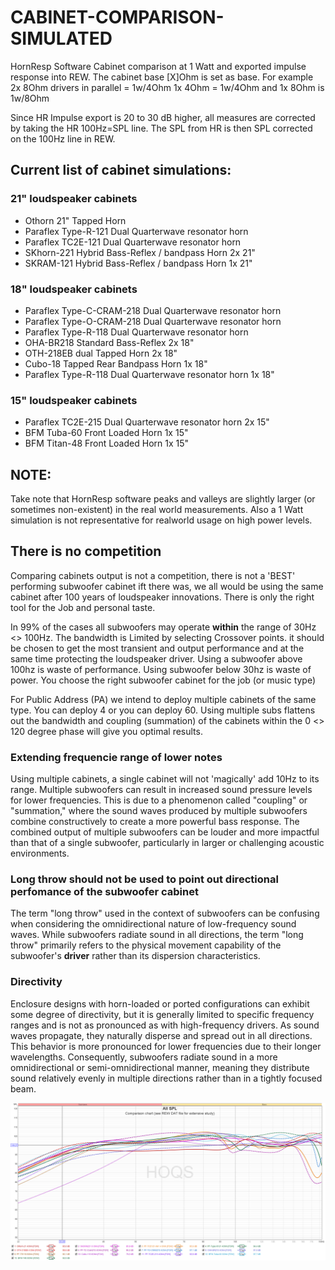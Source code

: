 # CABINET-COMPARISON-SIMULATED
HornResp Software Cabinet comparison at 1 Watt and exported impulse response into REW.
The cabinet base [X]Ohm is set as base. For example 2x 8Ohm drivers in parallel = 1w/4Ohm 1x 4Ohm = 1w/4Ohm and 1x 8Ohm is 1w/8Ohm

Since HR Impulse export is 20 to 30 dB higher, all measures are corrected by taking the HR 100Hz=SPL line. The SPL from HR is then SPL corrected on the 100Hz line in REW.

## Current list of cabinet simulations:

### 21" loudspeaker cabinets
- Othorn 21" Tapped Horn 
- Paraflex Type-R-121 Dual Quarterwave resonator horn
- Paraflex TC2E-121 Dual Quarterwave resonator horn 
- SKhorn-221 Hybrid Bass-Reflex / bandpass Horn 2x 21"
- SKRAM-121 Hybrid Bass-Reflex / bandpass Horn 1x 21"

### 18" loudspeaker cabinets
- Paraflex Type-C-CRAM-218 Dual Quarterwave resonator horn
- Paraflex Type-O-CRAM-218 Dual Quarterwave resonator horn
- Paraflex Type-R-118 Dual Quarterwave resonator horn
- OHA-BR218  Standard Bass-Reflex 2x 18"
- OTH-218EB dual Tapped Horn 2x 18"
- Cubo-18 Tapped Rear Bandpass Horn 1x 18"
- Paraflex Type-R-118  Dual Quarterwave resonator horn 1x 18"

### 15" loudspeaker cabinets
- Paraflex TC2E-215 Dual Quarterwave resonator horn  2x 15"
- BFM Tuba-60 Front Loaded Horn 1x 15"
- BFM Titan-48 Front Loaded Horn 1x 15"



## NOTE:
Take note that HornResp software peaks and valleys are slightly larger (or sometimes non-existent) in the real world measurements. Also a 1 Watt simulation is not representative for realworld usage on high power levels.

## There is no competition
Comparing cabinets output is not a competition, there is not a 'BEST' performing subwoofer cabinet ift there was, we all would be using the same cabinet after 100 years of loudspeaker innovations. There is only the right tool for the Job and personal taste. 

In 99% of the cases all subwoofers may operate **within** the range of 30Hz <> 100Hz. The bandwidth is Limited by selecting Crossover points. it should be chosen to get the most transient and output performance and at the same time protecting the loudspeaker driver. Using a subwoofer above 100hz is waste of performance. Using subwoofer below 30hz is waste of power. You choose the right subwoofer cabinet for the job (or music type) 

For Public Address (PA) we intend to deploy multiple cabinets of the same type. You can deploy 4 or you can deploy 60. Using multiple subs flattens out the bandwidth and coupling (summation) of the cabinets within the 0 <> 120 degree phase will give you optimal results. 

### Extending frequencie range of lower notes
Using multiple cabinets, a single cabinet will not 'magically' add 10Hz to its range. Multiple subwoofers can result in increased sound pressure levels for lower frequencies. This is due to a phenomenon called "coupling" or "summation," where the sound waves produced by multiple subwoofers combine constructively to create a more powerful bass response. The combined output of multiple subwoofers can be louder and more impactful than that of a single subwoofer, particularly in larger or challenging acoustic environments.

### Long throw should not be used to point out directional perfomance of the subwoofer cabinet
The term "long throw" used in the context of subwoofers can be confusing when considering the omnidirectional nature of low-frequency sound waves. While subwoofers radiate sound in all directions, the term "long throw" primarily refers to the physical movement capability of the subwoofer's **driver** rather than its dispersion characteristics.

### Directivity
Enclosure designs with horn-loaded or ported configurations can exhibit some degree of directivity, but it is generally limited to specific frequency ranges and is not as pronounced as with high-frequency drivers. As sound waves propagate, they naturally disperse and spread out in all directions. This behavior is more pronounced for lower frequencies due to their longer wavelengths. Consequently, subwoofers radiate sound in a more omnidirectional or semi-omnidirectional manner, meaning they distribute sound relatively evenly in multiple directions rather than in a tightly focused beam.

![Alt text](/Subwoofer-comparison-simulated-output-at-1w.png?raw=true "REW Screenshot")
